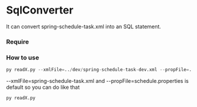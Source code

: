 # SqlConverter
It can convert spring-schedule-task.xml into an SQL statement. 

### Require

### How to use

```Python
py readX.py --xmlFile=../dev/spring-schedule-task-dev.xml --propFile=../dev/schedule-dev.properties
```

--xmlFile=spring-schedule-task.xml and --propFile=schedule.properties is default so you can do like that

```Python
py readX.py
```
